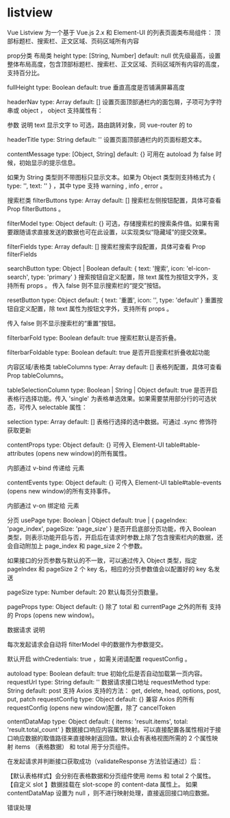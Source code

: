 # listview
Vue Listview 为一个基于 Vue.js 2.x 和 Element-UI 的列表页面类布局组件：
顶部标题栏、搜索栏、正文区域、页码区域所有内容

prop分类
布局类
height
type: [String, Number]
default: null
优先级最高，设置整体布局高度，包含顶部标题栏、搜索栏、正文区域、页码区域所有内容的高度，支持百分比。

fullHeight
type: Boolean
default: true
垂直高度是否铺满屏幕高度

headerNav
type: Array
default: []
设置页面顶部通栏内的面包屑，子项可为字符串或 object ， object 支持属性有：

参数	说明
text	显示文字
to	可选，路由跳转对象，同 vue-router 的 to

headerTitle
type: String
default: ''
设置页面顶部通栏内的页面标题文本。

contentMessage
type: [Object, String]
default: {}
可用在 autoload 为 false 时候，初始显示的提示信息。

如果为 String 类型则不带图标只显示文本。如果为 Object 类型则支持格式为 { type: '', text: '' } ，其中 type 支持 warning , info , error 。

搜索栏类
filterButtons
type: Array
default: []
搜索栏左侧按钮配置，具体可查看 Prop filterButtons 。

filterModel
type: Object
default: {}
可选，存储搜索栏的搜索条件值。如果有需要跟随请求直接发送的数据也可在此设置，以实现类似“隐藏域”的提交效果。

filterFields
type: Array
default: []
搜索栏搜索字段配置，具体可查看 Prop filterFields 

searchButton
type: Object | Boolean
default: { text: '搜索', icon: 'el-icon-search', type: 'primary' }
搜索按钮自定义配置，除 text 属性为按钮文字外，支持所有 <el-button> props 。
传入 false 则不显示搜索栏的“提交”按钮。

resetButton
type: Object
default: { text: '重置', icon: '', type: 'default' }
重置按钮自定义配置，除 text 属性为按钮文字外，支持所有 <el-button> props 。

传入 false 则不显示搜索栏的“重置”按钮。

filterbarFold
type: Boolean
default: true
搜索栏默认是否折叠。

filterbarFoldable
type: Boolean
default: true
是否开启搜索栏折叠收起功能

内容区域/表格类
tableColumns
type: Array
default: []
表格列配置，具体可查看 Prop tableColumns。

tableSelectionColumn
type: Boolean | String | Object
default: true
是否开启表格行选择功能。传入 'single' 为表格单选效果。如果需要禁用部分行的可选状态，可传入 selectable 属性：

selection
type: Array
default: []
表格行选择的选中数据。可通过 .sync 修饰符获取更新

contentProps
type: Object
default: {}
可传入 Element-UI table#table-attributes (opens new window)的所有属性。

内部通过 v-bind 传递给 <el-table> 元素

contentEvents
type: Object
default: {}
可传入 Element-UI table#table-events (opens new window)的所有支持事件。

内部通过 v-on 绑定给 <el-table> 元素

分页
usePage
type: Boolean | Object
default: true | { pageIndex: 'page_index', pageSize: 'page_size' }
是否开启底部分页功能，传入 Boolean 类型，则表示功能开启与否，开启后在请求时参数上除了包含搜索栏内的数据，还会自动附加上 page_index 和 page_size 2 个参数。

如果接口的分页参数与默认的不一致，可以通过传入 Object 类型，指定 pageIndex 和 pageSize 2 个 key 名，相应的分页参数值会以配置好的 key 名发送

pageSize
type: Number
default: 20
默认每页分页数量。

pageProps
type: Object
default: {}
除了 total 和 currentPage 之外的所有 <el-pagination> 支持的 Props (opens new window)。

数据请求
说明

每次发起请求会自动将 filterModel 中的数据作为参数提交。

默认开启 withCredentials: true ，如需关闭请配置 requestConfig 。

autoload
type: Boolean
default: true
初始化后是否自动加载第一页内容。
requestUrl
type: String
default: ''
数据请求接口地址
requestMethod
type: String
default: post
支持 Axios 支持的方法： get, delete, head, options, post, put, patch
requestConfig
type: Object
default: {}
兼容 Axios 的所有 requestConfig (opens new window)配置，除了 cancelToken

ontentDataMap
type: Object
default: { items: 'result.items', total: 'result.total_count' }
数据接口响应内容属性映射。可以直接配置各属性相对于接口响应数据的取值路径来直接映射返回值。默认会有表格视图所需的 2 个属性映射 items （表格数据） 和 total 用于分页组件。

在发起请求并判断接口获取成功（validateResponse 方法验证通过）后：

【默认表格样式】会分别在表格数据和分页组件使用 items 和 total 2 个属性。
<el-table :data="contentData.items" />
<el-pagination :total="contentData.total" />
【自定义 slot 】数据挂载在 slot-scope 的 content-data 属性上。
如果 contentDataMap 设置为 null ，则不进行映射处理，直接返回接口响应数据。

错误处理
